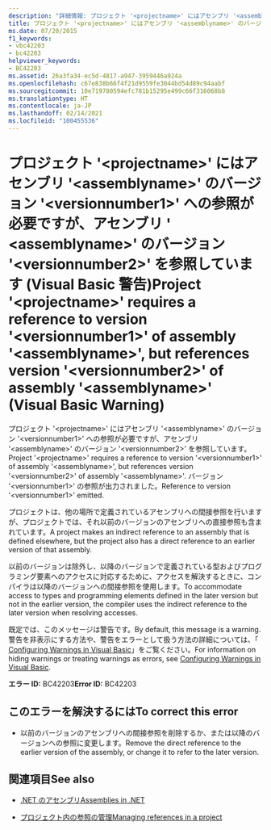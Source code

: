 ```yaml
---
description: "詳細情報: プロジェクト '<projectname>' にはアセンブリ '<assemblyname>' のバージョン '<versionnumber1>' への参照が必要ですが、アセンブリ ' <assemblyname>' のバージョン '<versionnumber2>' を参照しています (Visual Basic 警告)"
title: プロジェクト '<projectname>' にはアセンブリ '<assemblyname>' のバージョン '<versionnumber1>' への参照が必要ですが、アセンブリ ' <assemblyname>' のバージョン '<versionnumber2>' を参照しています (Visual Basic 警告)
ms.date: 07/20/2015
f1_keywords:
- vbc42203
- bc42203
helpviewer_keywords:
- BC42203
ms.assetid: 26a3fa34-ec5d-4817-a947-3959446a924a
ms.openlocfilehash: c67e838b66f4f21d9559fe3044bd54d89c94aabf
ms.sourcegitcommit: 10e719780594efc781b15295e499c66f316068b8
ms.translationtype: HT
ms.contentlocale: ja-JP
ms.lasthandoff: 02/14/2021
ms.locfileid: "100455536"
---
```

# <a name="project-projectname-requires-a-reference-to-version-versionnumber1-of-assembly-assemblyname-but-references-version-versionnumber2-of-assembly-assemblyname-visual-basic-warning"></a><span data-ttu-id="de9a8-103">プロジェクト '\<projectname>' にはアセンブリ '\<assemblyname>' のバージョン '\<versionnumber1>' への参照が必要ですが、アセンブリ ' \<assemblyname>' のバージョン '\<versionnumber2>' を参照しています (Visual Basic 警告)</span><span class="sxs-lookup"><span data-stu-id="de9a8-103">Project '\<projectname>' requires a reference to version '\<versionnumber1>' of assembly '\<assemblyname>', but references version '\<versionnumber2>' of assembly '\<assemblyname>' (Visual Basic Warning)</span></span>

<span data-ttu-id="de9a8-104">プロジェクト '\<projectname>' にはアセンブリ '\<assemblyname>' のバージョン '\<versionnumber1>' への参照が必要ですが、アセンブリ '\<assemblyname>' のバージョン '\<versionnumber2>' を参照しています。</span><span class="sxs-lookup"><span data-stu-id="de9a8-104">Project '\<projectname>' requires a reference to version '\<versionnumber1>' of assembly '\<assemblyname>', but references version '\<versionnumber2>' of assembly '\<assemblyname>'.</span></span> <span data-ttu-id="de9a8-105">バージョン '\<versionnumber1>' の参照が出力されました。</span><span class="sxs-lookup"><span data-stu-id="de9a8-105">Reference to version '\<versionnumber1>' emitted.</span></span>  
  
 <span data-ttu-id="de9a8-106">プロジェクトは、他の場所で定義されているアセンブリへの間接参照を行いますが、プロジェクトでは、それ以前のバージョンのアセンブリへの直接参照も含まれています。</span><span class="sxs-lookup"><span data-stu-id="de9a8-106">A project makes an indirect reference to an assembly that is defined elsewhere, but the project also has a direct reference to an earlier version of that assembly.</span></span>  
  
 <span data-ttu-id="de9a8-107">以前のバージョンは除外し、以降のバージョンで定義されている型およびプログラミング要素へのアクセスに対応するために、アクセスを解決するときに、コンパイラは以降のバージョンへの間接参照を使用します。</span><span class="sxs-lookup"><span data-stu-id="de9a8-107">To accommodate access to types and programming elements defined in the later version but not in the earlier version, the compiler uses the indirect reference to the later version when resolving accesses.</span></span>  
  
 <span data-ttu-id="de9a8-108">既定では、このメッセージは警告です。</span><span class="sxs-lookup"><span data-stu-id="de9a8-108">By default, this message is a warning.</span></span> <span data-ttu-id="de9a8-109">警告を非表示にする方法や、警告をエラーとして扱う方法の詳細については、「 [Configuring Warnings in Visual Basic](/visualstudio/ide/configuring-warnings-in-visual-basic)」をご覧ください。</span><span class="sxs-lookup"><span data-stu-id="de9a8-109">For information on hiding warnings or treating warnings as errors, see [Configuring Warnings in Visual Basic](/visualstudio/ide/configuring-warnings-in-visual-basic).</span></span>  
  
 <span data-ttu-id="de9a8-110">**エラー ID:** BC42203</span><span class="sxs-lookup"><span data-stu-id="de9a8-110">**Error ID:** BC42203</span></span>  
  
## <a name="to-correct-this-error"></a><span data-ttu-id="de9a8-111">このエラーを解決するには</span><span class="sxs-lookup"><span data-stu-id="de9a8-111">To correct this error</span></span>  
  
- <span data-ttu-id="de9a8-112">以前のバージョンのアセンブリへの間接参照を削除するか、または以降のバージョンへの参照に変更します。</span><span class="sxs-lookup"><span data-stu-id="de9a8-112">Remove the direct reference to the earlier version of the assembly, or change it to refer to the later version.</span></span>  
  
## <a name="see-also"></a><span data-ttu-id="de9a8-113">関連項目</span><span class="sxs-lookup"><span data-stu-id="de9a8-113">See also</span></span>

- [<span data-ttu-id="de9a8-114">.NET のアセンブリ</span><span class="sxs-lookup"><span data-stu-id="de9a8-114">Assemblies in .NET</span></span>](../../standard/assembly/index.md)

- [<span data-ttu-id="de9a8-115">プロジェクト内の参照の管理</span><span class="sxs-lookup"><span data-stu-id="de9a8-115">Managing references in a project</span></span>](/visualstudio/ide/managing-references-in-a-project)
